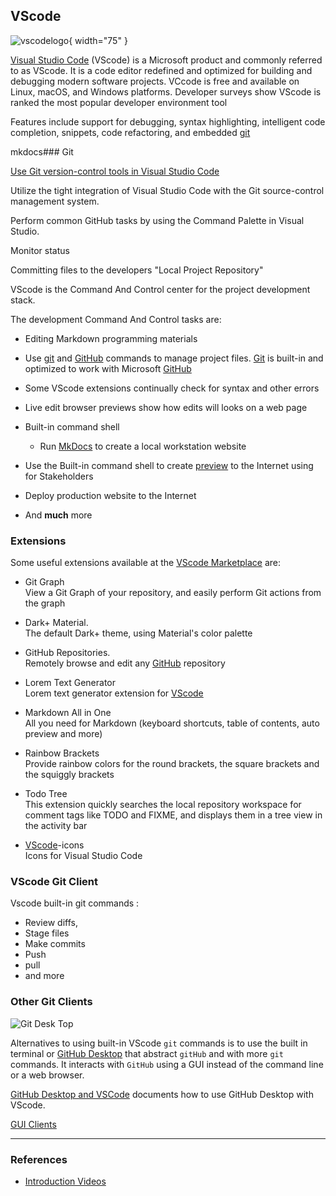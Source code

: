 ## VScode 

![vscodelogo](/img/vscodelogo.png){ width="75" }

[Visual Studio Code](https://code.visualstudio.com) (VScode) is a Microsoft product and commonly referred to as VScode. It is a code editor redefined and optimized for building and debugging modern software projects. VCcode is free and available on  Linux, macOS, and Windows platforms. Developer surveys show VScode is ranked the most popular developer environment tool 

Features include support for debugging, syntax highlighting, intelligent code completion, snippets, code refactoring, and embedded [git](git-github.md#git)

mkdocs### Git

[Use Git version-control tools in Visual Studio Code](https://learn.microsoft.com/en-us/training/modules/use-git-from-vs-code/)

Utilize the tight integration of Visual Studio Code with the Git source-control management system.

Perform common GitHub tasks by using the Command Palette in Visual Studio.

Monitor  status 

Committing  files to the developers "Local Project Repository"

VScode is the Command And Control center for the project development stack.

The development Command And Control tasks are:

- Editing Markdown  programming materials
- Use [git](#git) and [GitHub](#github) commands to manage project files. [Git](#git) is built-in and optimized to work with Microsoft [GitHub](#github)
- Some VScode extensions continually check for syntax and other errors
- Live edit browser previews show how edits will looks on a web page
- Built-in command shell
  - Run [MkDocs](mkdocs.md) to create a local workstation website

- Use the Built-in command shell to create [preview](preview.md) to the Internet using  for Stakeholders
- Deploy production website to the Internet
- And **much** more

### Extensions

Some useful extensions available at the [VScode Marketplace](https://marketplace.visualstudio.com/VSCode) are:

- Git Graph  
View a Git Graph of your repository, and easily perform Git actions from the graph

- Dark+ Material.  
The default Dark+ theme, using Material's color palette

- GitHub Repositories.  
Remotely browse and edit any [GitHub](#github) repository

- Lorem Text Generator  
Lorem text generator extension for [VScode](#vscode)

-  Markdown All in One  
All you need for Markdown (keyboard shortcuts, table of contents, auto preview and more)

- Rainbow Brackets  
Provide rainbow colors for the round brackets, the square brackets and the squiggly brackets

- Todo Tree  
This extension quickly searches the local repository workspace for comment tags like TODO and FIXME, and displays them in a tree view in the activity bar

- [VScode](#vscode)-icons  
Icons for Visual Studio Code

### VScode Git Client

Vscode built-in git commands :

 - Review diffs, 
 - Stage files
 - Make commits
 - Push 
 - pull
 - and more

### Other Git Clients

![Git Desk Top](/img/gitdesktop.png)

Alternatives to using built-in VScode `git` commands is to use the built in terminal or [GitHub Desktop](https://docs.github.com/en/desktop) that abstract `gitHub` and with more `git` commands. It interacts with `GitHub` using a GUI instead of the command line or a web browser. 

[GitHub Desktop and VSCode](http://www.rodanthi-alexiou.com/github-101-github-desktop-and-vscode/) documents how to use GitHub Desktop with VScode. 

[GUI Clients](https://git-scm.com/downloads/guis)

---

### References

- [Introduction Videos](https://code.visualstudio.com/docs/getstarted/introvideos)
